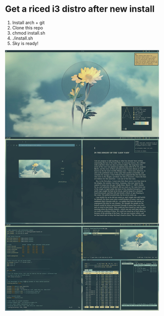 # Get a riced i3 distro after new install

1. Install arch + git
2. Clone this repo
3. chmod install.sh
4. ./install.sh
5. Sky is ready!

![](preview.jpg)

